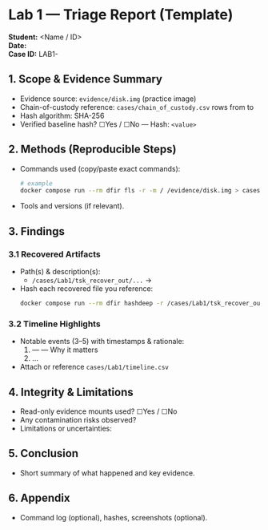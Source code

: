 # Lab 1 — Triage Report (Template)

**Student:** <Name / ID>  
**Date:** <YYYY-MM-DD>  
**Case ID:** LAB1-<YourInitials>

## 1. Scope & Evidence Summary
- Evidence source: `evidence/disk.img` (practice image)
- Chain-of-custody reference: `cases/chain_of_custody.csv` rows from <start time> to <end time>
- Hash algorithm: SHA-256
- Verified baseline hash? ☐Yes / ☐No — Hash: `<value>`

## 2. Methods (Reproducible Steps)
- Commands used (copy/paste exact commands):
  ```bash
  # example
  docker compose run --rm dfir fls -r -m / /evidence/disk.img > cases/Lab1/fls.txt
  ```
- Tools and versions (if relevant).

## 3. Findings
### 3.1 Recovered Artifacts
- Path(s) & description(s):
  - `/cases/Lab1/tsk_recover_out/...` → <explain significance>
- Hash each recovered file you reference:
  ```bash
  docker compose run --rm dfir hashdeep -r /cases/Lab1/tsk_recover_out > cases/Lab1/recovered_hashes.txt
  ```

### 3.2 Timeline Highlights
- Notable events (3–5) with timestamps & rationale:
  1) <timestamp> — <event> — Why it matters
  2) ...
- Attach or reference `cases/Lab1/timeline.csv`

## 4. Integrity & Limitations
- Read-only evidence mounts used? ☐Yes / ☐No
- Any contamination risks observed? <notes>
- Limitations or uncertainties: <notes>

## 5. Conclusion
- Short summary of what happened and key evidence.

## 6. Appendix
- Command log (optional), hashes, screenshots (optional).
